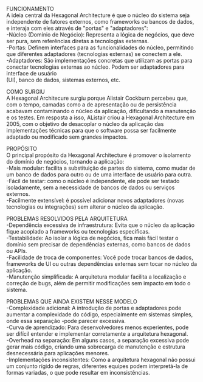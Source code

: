 FUNCIONAMENTO \
A ideia central da Hexagonal Architecture é que o núcleo do sistema seja independente de fatores externos, como frameworks ou bancos de dados, e interaja com
eles através de "portas" e "adaptadores": \
-Núcleo (Domínio de Negócio): Representa a lógica de negócios, que deve ser pura, sem referências diretas a tecnologias externas. \
-Portas: Definem interfaces para as funcionalidades do núcleo, permitindo que diferentes adaptadores (tecnologias externas) se conectem a ele. \
-Adaptadores: São implementações concretas que utilizam as portas para conectar tecnologias externas ao núcleo. Podem ser adaptadores para interface de usuário \
(UI), banco de dados, sistemas externos, etc.

COMO SURGIU \
A Hexagonal Architecure surgiu porque Alistair Cockburn percebeu que, com o tempo, camadas como a de apresentação ou de persistência acabavam contaminando o
núcleo da aplicação, dificultando a manutenção e os testes. Em resposta a isso, AListair criou a Hexagonal Architecture em 2005, com o objetivo de desacoplar 
o núcleo da aplicação das implementações técnicas para que o software possa ser facilmente adaptado ou modificado sem grandes impactos.

PROPÓSITO \
O principal propósito da Hexagonal Architecture é promover o isolamento do domínio de negócios, tornando a aplicação: \
-Mais modular: facilita a substituição de partes do sistema, como mudar de um banco de dados para outro ou de uma interface de usuário para outra. \
-Fácil de testar: como o núcleo é independente, ele pode ser testado isoladamente, sem a necessidade de bancos de dados ou serviços externos. \
-Facilmente extensível: é possível adicionar novos adaptadores (novas tecnologias ou integrações) sem alterar o núcleo da aplicação.

PROBLEMAS RESOLVIDOS PELA ARQUITETURA \
-Dependência excessiva de infraestrutura: Evita que o núcleo da aplicação fique acoplado a frameworks ou tecnologias específicas. \
-Testabilidade: Ao isolar a lógica de negócios, fica mais fácil testar o domínio sem precisar de dependências externas, como bancos de dados ou APIs. \
-Facilidade de troca de componentes: Você pode trocar bancos de dados, frameworks de UI ou outras dependências externas sem tocar no núcleo da aplicação. \
-Manutenção simplificada: A arquitetura modular facilita a localização e correção de bugs, além de permitir modificações sem impacto em todo o sistema.

PROBLEMAS QUE AINDA EXISTEM NESSE MODELO \
-Complexidade adicional: A introdução de portas e adaptadores pode aumentar a complexidade do código, especialmente em sistemas simples, onde essa separação -pode parecer excessiva. \
-Curva de aprendizado: Para desenvolvedores menos experientes, pode ser difícil entender e implementar corretamente a arquitetura hexagonal. \
-Overhead na separação: Em alguns casos, a separação excessiva pode gerar mais código, criando uma sobrecarga de manutenção e estrutura desnecessária para aplicações menores. \
-Implementações inconsistentes: Como a arquitetura hexagonal não possui um conjunto rígido de regras, diferentes equipes podem interpretá-la de formas variadas, o que pode resultar em inconsistências.
